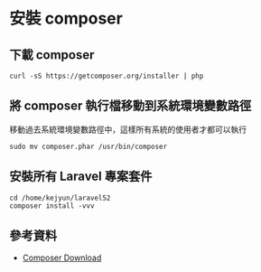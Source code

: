 # 安裝 composer

## 下載 composer

```shell
curl -sS https://getcomposer.org/installer | php
```

## 將 composer 執行檔移動到系統環境變數路徑

移動過去系統環境變數路徑中，這樣所有系統的使用者才都可以執行

```shell
sudo mv composer.phar /usr/bin/composer
```

## 安裝所有 Laravel 專案套件

```shell
cd /home/kejyun/laravel52
composer install -vvv
```

## 參考資料
* [Composer Download](https://getcomposer.org/download/)